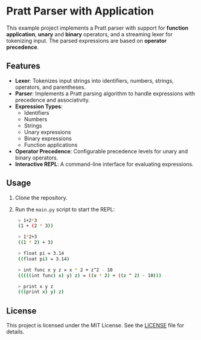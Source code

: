 # Pratt Parser with Application

This example project implements a Pratt parser with support for **function application**, **unary** and **binary** operators, and a streaming lexer for tokenizing input.
The parsed expressions are based on **operator precedence**.

## Features

- **Lexer**: Tokenizes input strings into identifiers, numbers, strings, operators, and parentheses.
- **Parser**: Implements a Pratt parsing algorithm to handle expressions with precedence and associativity.
- **Expression Types**:
  - Identifiers
  - Numbers
  - Strings
  - Unary expressions
  - Binary expressions
  - Function applications
- **Operator Precedence**: Configurable precedence levels for unary and binary operators.
- **Interactive REPL**: A command-line interface for evaluating expressions.

## Usage

1. Clone the repository.
2. Run the `main.py` script to start the REPL:

   ```bash
    > 1+2*3
    (1 + (2 * 3))

    > 1*2+3
    ((1 * 2) + 3)

    > float pi = 3.14
    ((float pi) = 3.14)

    > int func x y z = x * 2 + z^2 - 10
    (((((int func) x) y) z) = ((x * 2) + ((z ^ 2) - 10)))

    > print x y z
    (((print x) y) z)
   ```

## License

This project is licensed under the MIT License. See the [LICENSE](LICENSE) file for details.
